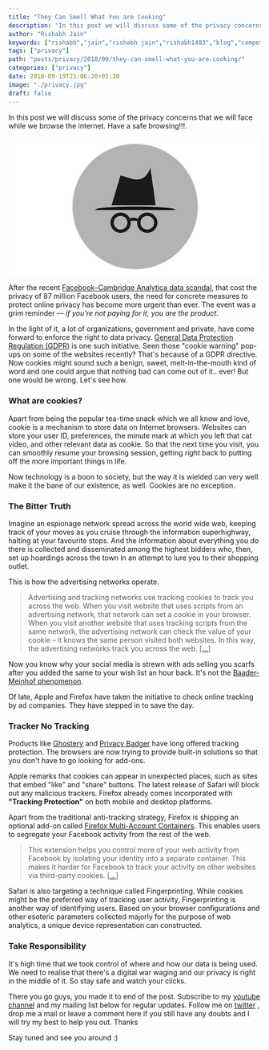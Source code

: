 ```yaml
---
title: "They Can Smell What You are Cooking"
description: "In this post we will discuss some of the privacy concerns that we will face while we browse the internet. Have a safe browsing!!!."
author: "Rishabh Jain"
keywords: ["rishabh","jain","rishabh jain","rishabh1403","blog","competitive","coding","programming","tech","technology","privacy","cookies","browser cookies","safety","incognito"]
tags: ["privacy"]
path: "posts/privacy/2018/09/they-can-smell-what-you-are-cooking/"
categories: ["privacy"]
date: 2018-09-19T21:06:20+05:30
image: "./privacy.jpg"
draft: false
---
```

In this post we will discuss some of the privacy concerns that we will face while we browse the internet. Have a safe browsing!!!.
<!--more-->

![Incognito](/posts/privacy/2018/09/incognito-2231825_640.png "Coutesy - https://pixabay.com/en/incognito-private-browsing-browsing-2231825/")

After the recent [Facebook–Cambridge Analytica data scandal](https://www.bbc.com/news/technology-43649018), that cost the privacy of 87 million Facebook users, the need for concrete measures to protect online privacy has become more urgent than ever. The event was a grim reminder — *if you're not paying for it, you are the product*.

In the light of it, a lot of organizations, government and private, have come forward to enforce the right to data privacy. [General Data Protection Regulation (GDPR)](https://en.wikipedia.org/wiki/General_Data_Protection_Regulation) is one such initiative. Seen those "cookie warning" pop-ups on some of the websites recently? That's because of a GDPR directive. Now cookies might sound such a benign, sweet, melt-in-the-mouth kind of word and one could argue that nothing bad can come out of it.. ever! But one would be wrong. Let's see how.

### What are cookies?

Apart from being the popular tea-time snack which we all know and love, cookie is a mechanism to store data on Internet browsers. Websites can store your user ID, preferences, the minute mark at which you left that cat video, and other relevant data as cookie. So that the next time you visit, you can smoothly resume your browsing session, getting *right* back to putting off the more important things in life.

Now technology is a boon to society, but the way it is wielded can very well make it the bane of our existence, as well. Cookies are no exception.

### The Bitter Truth

Imagine an espionage network spread across the world wide web, keeping track of your moves as you cruise through the information superhighway, halting at your favourite stops. And the information about everything you do there is collected and disseminated among the highest bidders who, then, set up hoardings across the town in an attempt to lure you to their shopping outlet. 

This is how the advertising networks operate.

> Advertising and tracking networks use tracking cookies to track you across the web. When you visit website that uses scripts from an advertising network, that network can set a cookie in your browser. When you visit another website that uses tracking scripts from the same network, the advertising network can check the value of your cookie – it knows the same person visited both websites. In this way, the advertising networks track you across the web. \[[...](https://www.howtogeek.com/119458/htg-explains-whats-a-browser-cookie/)]

Now you know why your social media is strewn with ads selling you scarfs after you added the same to your wish list an hour back. It's not the [Baader-Meinhof phenomenon](https://science.howstuffworks.com/life/inside-the-mind/human-brain/baader-meinhof-phenomenon.htm). 

Of late, Apple and Firefox have taken the initiative to check online tracking by ad companies. They have stepped in to save the day.

### Tracker No Tracking

Products like [Ghostery](https://www.ghostery.com/) and [Privacy Badger](https://www.eff.org/privacybadger) have long offered tracking protection. The browsers are now trying to provide built-in solutions so that you don't have to go looking for add-ons. 

Apple remarks that cookies can appear in unexpected places, such as sites that embed "like" and "share" buttons. The latest release of Safari will block out any malicious trackers. Firefox already comes incorporated with **"Tracking Protection"** on both mobile and desktop platforms.

Apart from the traditional anti-tracking strategy, Firefox is shipping an optional add-on called [Firefox Multi-Account Containers](https://addons.mozilla.org/en-US/firefox/addon/multi-account-containers/). This enables users to segregate your Facebook activity from the rest of the web.

> This extension helps you control more of your web activity from Facebook by isolating your identity into a separate container. This makes it harder for Facebook to track your activity on other websites via third-party cookies. \[[...](https://blog.mozilla.org/firefox/facebook-container-extension/)]

Safari is also targeting a technique called Fingerprinting. While cookies might be the preferred way of tracking user activity, Fingerprinting is another way of identifying users. Based on your browser configurations and other esoteric parameters collected majorly for the purpose of web analytics, a unique device representation can constructed.

### Take Responsibility

It's high time that we took control of where and how our data is being used. We need to realise that there's a digital war waging and our privacy is right in the middle of it. So stay safe and watch your clicks.

There you go guys, you made it to end of the post. Subscribe to my [youtube channel](https://www.youtube.com/channel/UC4syrEYE9_fzeVBajZIyHlA) and my mailing list below for regular updates. Follow me on [twitter](https://www.twitter.com/rishabhjain1403) , drop me a mail or leave a comment here if you still have any doubts and I will try my best to help you out. Thanks

Stay tuned and see you around :)

